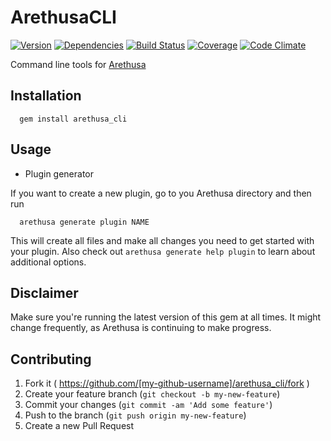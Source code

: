 # ArethusaCLI

[![Version](http://allthebadges.io/latin-language-toolkit/arethusa_plugin_generator/badge_fury.png)](http://allthebadges.io/latin-language-toolkit/arethusa_plugin_generator/badge_fury)
[![Dependencies](http://allthebadges.io/latin-language-toolkit/arethusa_plugin_generator/gemnasium.png)](http://allthebadges.io/latin-language-toolkit/arethusa_plugin_generator/gemnasium)
[![Build Status](http://allthebadges.io/latin-language-toolkit/arethusa_plugin_generator/travis.png)](http://allthebadges.io/latin-language-toolkit/arethusa_plugin_generator/travis)
[![Coverage](http://allthebadges.io/latin-language-toolkit/arethusa_plugin_generator/coveralls.png)](http://allthebadges.io/latin-language-toolkit/arethusa_plugin_generator/coveralls)
[![Code Climate](http://allthebadges.io/latin-language-toolkit/arethusa_plugin_generator/code_climate.png)](http://allthebadges.io/latin-language-toolkit/arethusa_plugin_generator/code_climate)

Command line tools for [Arethusa](http://github.com/latin-language-toolkit/arethusa)

## Installation

```
  gem install arethusa_cli
```

## Usage

- Plugin generator

If you want to create a new plugin, go to you Arethusa directory and
then run

```
  arethusa generate plugin NAME
```

This will create all files and make all changes you need to get started with your plugin. Also check out `arethusa generate help plugin` to learn about additional options.


## Disclaimer

Make sure you're running the latest version of this gem at all times. It
might change frequently, as Arethusa is continuing to make progress.


## Contributing

1. Fork it ( https://github.com/[my-github-username]/arethusa_cli/fork )
2. Create your feature branch (`git checkout -b my-new-feature`)
3. Commit your changes (`git commit -am 'Add some feature'`)
4. Push to the branch (`git push origin my-new-feature`)
5. Create a new Pull Request
